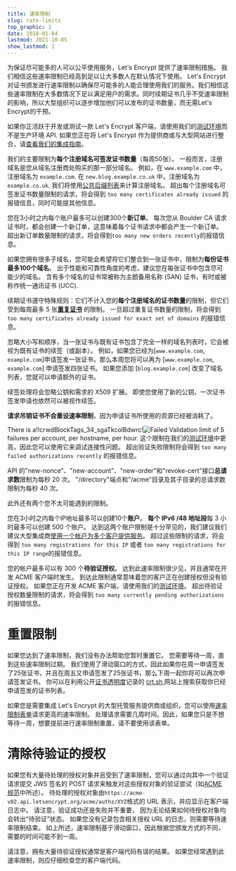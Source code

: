 ```yaml
---
title: 速率限制
slug: rate-limits
top_graphic: 1
date: 2018-01-04
lastmod: 2021-10-05
show_lastmod: 1
---
```



为保证尽可能多的人可以公平使用服务，Let's Encrypt 提供了速率限制措施。 我们相信这些速率限制已经高到足以让大多数人在默认情况下使用。 Let's Encrypt 对证书颁发进行速率限制以确保尽可能多的人能合理使用我们的服务。我们相信这些速率限制在大多数情况下足以满足用户的需求。同时续期证书几乎不受速率限制的影响，所以大型组织可以逐步增加他们可以发布的证书数量，而无需Let's Encrypt的干预。

如果你正活跃于开发或测试一款 Let's Encrypt 客户端，请使用我们的[测试环境](/docs/staging-environment)而不是生产环境 API. 如果您正在将 Let's Encrypt 作为提供商或与大型网站进行整合，请[查看我们的集成指南](/docs/integration-guide)。

我们的主要限制为<a id="certificates-per-registered-domain"></a>**每个注册域名可签发证书数量**（每周50张）。 一般而言，注册域名是您从域名注册商处购买的那一部分域名。 例如，在 `www.example.com` 中，注册域名为 `example.com`. 在 `new.blog.example.co.uk` 中，注册域名为 `example.co.uk`. 我们将使用[公共后缀列表](https://publicsuffix.org)来计算注册域名。 超出每个注册域名可签发证书数量限制的请求，将会得到 `too many certificates already issued` 的报错信息，同时可能提其他信息。

您在3小时之内每个账户最多可以创建300个<a
id="new-orders"></a>**新订单**。 每次您从 Boulder CA 请求证书时，都会创建一个新订单，这意味着每个证书请求中都会产生一个新订单。 超出新订单数量限制的请求，将会得到`too many new orders recently`的报错信息。

如果您拥有很多子域名，您可能会希望将它们整合到一张证书中，限制为<a id="names-per-certificate"></a>**每份证书最多100个域名**。 出于性能和可靠性角度的考虑，建议您在每张证书中包含尽可能少的域名。  含有多个域名的证书常被称为主题备用名称 (SAN) 证书，有时或被称作统一通讯证书 (UCC).

续期证书遵守特殊规则：它们不计入您的**每个注册域名的证书数量**的限制，但它们受到每周最多 5 张[**重复证书**](/docs/duplicate-certificate-limit) 的限制。 一旦超过重复证书数量的限制，将会得到`too many certificates already issued for exact set of domains` 的报错信息。

忽略大小写和顺序，当一张证书与既有证书包含了完全一样的域名列表时，它会被视为既有证书的续签（或副本）。  例如，如果您已经为[`www.example.com`, `example.com`]申请签发一张证书，那么本周您将可以再为 [`www.example.com`, `example.com`] 申请签发四张证书。 如果您添加 [`blog.example.com`] 改变了域名列表，您就可以申请额外的证书。

续签处理将会忽略公钥和需求的 X509 扩展。 即使您使用了新的公钥，一次证书签发申请也依然可以被视作续签。

**请求吊销证书不会重设速率限制**，因为申请证书所使用的资源已经被消耗了。

There is a!!crwdBlockTags_34_sgaTkcolBdwrc!![**Failed Validation**](/docs/failed-validation-limit) limit of 5 failures per account, per hostname, per hour. 这个限制在我们的[测试环境](/docs/staging-environment)中更高，因此您可以使用它来调试连接性问题。 超出验证失败限制将会得到 `too many failed authorizations recently` 的报错信息。

API 的"new-nonce"、"new-account"、"new-order"和"revoke-cert"接口<a
id="overall-requests"></a>**总请求数**限制为每秒 20 次。 "/directory"端点和"/acme"目录及其子目录的总请求数限制为每秒 40 次。

此外还有两个您不太可能遇到的限制。

您在3小时之内每个IP地址最多可以创建10个<a id="accounts-per-ip-address"></a>**账户**。 **每个 IPv6 /48 地址段**每 3 小时最多可以创建 500 个账户。 达到这两个账户限制是十分罕见的，我们建议我们建议大型集成商[使用一个帐户为多个客户提供服务](/docs/integration-guide)。 超过这些限制的请求，将会得到 `too many registrations for this IP` 或者 `too many registrations for this IP range`的报错信息。

您的帐户最多可以有 300 个<a id="pending-authorizations"></a>**待验证授权**。 达到此速率限制很少见，并且通常在开发 ACME 客户端时发生。 到达此限制通常意味着您的客户正在创建授权但没有验证授权。 如果您正在开发 ACME 客户端，请使用我们的[测试环境](/docs/staging-environment)。 超出待验证授权数量限制的请求，将会得到 `too many currently pending authorizations`的报错信息。

# <a id="overrides"></a>重置限制

如果您达到了速率限制，我们没有办法帮助您暂时重置它。 您需要等待一周，直到这些速率限制过期。 我们使用了滑动窗口的方式，因此如果你在周一申请签发了25张证书，并且在周五又申请签发了25张证书，那么下周一起你将可以再次申请签发证书。 你可以在利用公开[证书透明度](https://www.certificate-transparency.org)记录的 [ crt.sh ](https://crt.sh) 网站上搜索获取你已经申请签发的证书列表。

如果您是需要集成 Let's Encrypt 的大型托管服务提供商或组织，您可以使用[速率限制表单](https://isrg.formstack.com/forms/rate_limit_adjustment_request)请求更高的速率限制。 处理请求需要几周时间。因此，如果您只是不想等待一周，想要提前进行速率限制重置，请不要使用该表单。

# <a id="clearing-pending"></a>清除待验证的授权

如果您有大量待处理的授权对象并且受到了速率限制，您可以通过向其中一个验证请求提交 JWS 签名的 POST 请求来触发对这些授权对象的验证尝试（如[ACME 规范](https://tools.ietf.org/html/rfc8555#section-7.5.1)中所述）。 待处理的授权对象由`https://acme-v02.api.letsencrypt.org/acme/authz/XYZ`格式的 URL 表示，并应显示在客户端日志中。 请注意，验证成功还是失败并不重要， 因为无论结果如何待授权对象均会转出“待验证”状态。 如果您没有记录包含相关授权 URL 的日志，则需要等待速率限制结束。 如上所述，速率限制基于滑动窗口，因此根据您颁发方式的不同，需要的时间可能不到一周。

请注意，拥有大量待验证授权通常是客户端代码有误的结果。 如果您经常遇到此速率限制，则应仔细检查您的客户端代码。
